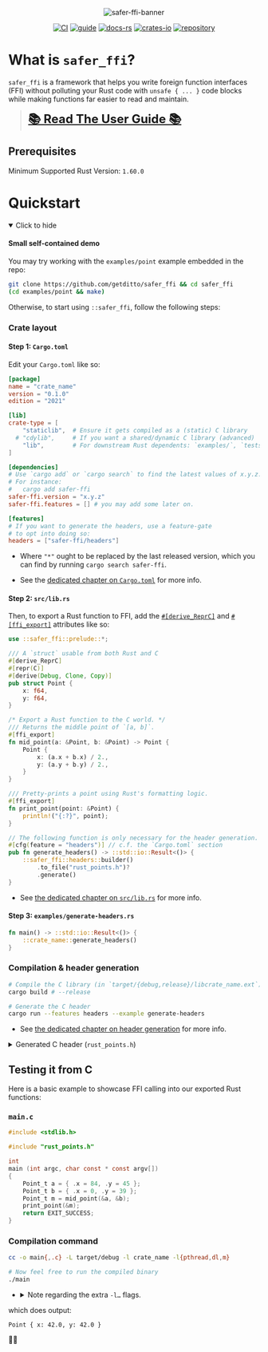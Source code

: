 <span style="text-align: center;">

![safer-ffi-banner](
https://github.com/getditto/safer_ffi/blob/banner/guide/assets/safer_ffi.jpg?raw=true)

[![CI](
https://github.com/getditto/safer_ffi/workflows/CI/badge.svg?branch=master)](
https://github.com/getditto/safer_ffi/actions)
[![guide](https://img.shields.io/badge/guide-mdbook-blue)](
https://getditto.github.io/safer_ffi)
[![docs-rs](https://docs.rs/safer-ffi/badge.svg)](
https://getditto.github.io/safer_ffi/rustdoc/safer_ffi)
[![crates-io](https://img.shields.io/crates/v/safer-ffi.svg)](
https://crates.io/crates/safer-ffi)
[![repository](https://img.shields.io/badge/repository-GitHub-brightgreen.svg)](
https://github.com/getditto/safer_ffi)

</span>

# What is `safer_ffi`?

`safer_ffi` is a framework that helps you write foreign function interfaces (FFI) without polluting your Rust code with `unsafe { ... }` code blocks while making functions far easier to read and maintain.

> <strong style="font-size: x-large;">[📚 Read The User Guide 📚][user guide]</strong>

[user guide]: https://getditto.github.io/safer_ffi

## Prerequisites

Minimum Supported Rust Version: `1.60.0`

# Quickstart

<details open><summary>Click to hide</summary>

#### Small self-contained demo

You may try working with the `examples/point` example embedded in the repo:

```bash
git clone https://github.com/getditto/safer_ffi && cd safer_ffi
(cd examples/point && make)
```

Otherwise, to start using `::safer_ffi`, follow the following steps:

### Crate layout

#### Step 1: `Cargo.toml`

Edit your `Cargo.toml` like so:

```toml
[package]
name = "crate_name"
version = "0.1.0"
edition = "2021"

[lib]
crate-type = [
    "staticlib",  # Ensure it gets compiled as a (static) C library
  # "cdylib",     # If you want a shared/dynamic C library (advanced)
    "lib",        # For downstream Rust dependents: `examples/`, `tests/` etc.
]

[dependencies]
# Use `cargo add` or `cargo search` to find the latest values of x.y.z.
# For instance:
#   cargo add safer-ffi
safer-ffi.version = "x.y.z"
safer-ffi.features = [] # you may add some later on.

[features]
# If you want to generate the headers, use a feature-gate
# to opt into doing so:
headers = ["safer-ffi/headers"]
```

  - Where `"*"` ought to be replaced by the last released version, which you
    can find by running `cargo search safer-ffi`.

  - See the [dedicated chapter on `Cargo.toml`][cargo-toml] for more info.

#### Step 2: `src/lib.rs`

Then, to export a Rust function to FFI, add the
[`#[derive_ReprC]`][derive_ReprC] and [`#[ffi_export]`][ffi_export] attributes
like so:

```rust ,no_run
use ::safer_ffi::prelude::*;

/// A `struct` usable from both Rust and C
#[derive_ReprC]
#[repr(C)]
#[derive(Debug, Clone, Copy)]
pub struct Point {
    x: f64,
    y: f64,
}

/* Export a Rust function to the C world. */
/// Returns the middle point of `[a, b]`.
#[ffi_export]
fn mid_point(a: &Point, b: &Point) -> Point {
    Point {
        x: (a.x + b.x) / 2.,
        y: (a.y + b.y) / 2.,
    }
}

/// Pretty-prints a point using Rust's formatting logic.
#[ffi_export]
fn print_point(point: &Point) {
    println!("{:?}", point);
}

// The following function is only necessary for the header generation.
#[cfg(feature = "headers")] // c.f. the `Cargo.toml` section
pub fn generate_headers() -> ::std::io::Result<()> {
    ::safer_ffi::headers::builder()
        .to_file("rust_points.h")?
        .generate()
}
```

  - See [the dedicated chapter on `src/lib.rs`][lib-rs] for more info.

#### Step 3: `examples/generate-headers.rs`

```rust ,ignore
fn main() -> ::std::io::Result<()> {
    ::crate_name::generate_headers()
}
```

### Compilation & header generation

```bash
# Compile the C library (in `target/{debug,release}/libcrate_name.ext`)
cargo build # --release

# Generate the C header
cargo run --features headers --example generate-headers
```

  - See [the dedicated chapter on header generation][header-generation] for
    more info.

<details><summary>Generated C header (<code>rust_points.h</code>)</summary>

```C
/*! \file */
/*******************************************
 *                                         *
 *  File auto-generated by `::safer_ffi`.  *
 *                                         *
 *  Do not manually edit this file.        *
 *                                         *
 *******************************************/

#ifndef __RUST_CRATE_NAME__
#define __RUST_CRATE_NAME__
#ifdef __cplusplus
extern "C" {
#endif


#include <stddef.h>
#include <stdint.h>

/** \brief
 *  A `struct` usable from both Rust and C
 */
typedef struct Point {
    /** <No documentation available> */
    double x;

    /** <No documentation available> */
    double y;
} Point_t;

/** \brief
 *  Returns the middle point of `[a, b]`.
 */
Point_t
mid_point (
    Point_t const * a,
    Point_t const * b);

/** \brief
 *  Pretty-prints a point using Rust's formatting logic.
 */
void
print_point (
    Point_t const * point);


#ifdef __cplusplus
} /* extern \"C\" */
#endif

#endif /* __RUST_CRATE_NAME__ */
```

___

</details>

## Testing it from C

Here is a basic example to showcase FFI calling into our exported Rust
functions:

### `main.c`

```C
#include <stdlib.h>

#include "rust_points.h"

int
main (int argc, char const * const argv[])
{
    Point_t a = { .x = 84, .y = 45 };
    Point_t b = { .x = 0, .y = 39 };
    Point_t m = mid_point(&a, &b);
    print_point(&m);
    return EXIT_SUCCESS;
}
```

### Compilation command

```bash
cc -o main{,.c} -L target/debug -l crate_name -l{pthread,dl,m}

# Now feel free to run the compiled binary
./main
```

  - <details><summary>Note regarding the extra <code>-l…</code> flags.</summary>

    Those vary based on the version of the Rust standard library being used, and
    the system being used to compile it. In order to reliably know which ones to
    use, `rustc` itself ought to be queried for it.

    Simple command:

    ```bash
    rustc --crate-type=staticlib --print=native-static-libs -</dev/null
    ```

    this yields, _to the stderr_, output along the lines of:

    ```text
    note: Link against the following native artifacts when linking against this static library. The order and any duplication can be significant on some platforms.

    note: native-static-libs: -lSystem -lresolv -lc -lm -liconv
    ```

    Using something like `sed -nE 's/^note: native-static-libs: (.*)/\1/p'` is
    thus a convenient way to extract these flags:

    ```bash
    rustc --crate-type=staticlib --print=native-static-libs -</dev/null \
        2>&1 | sed -nE 's/^note: native-static-libs: (.*)/\1/p'
    ```

    Ideally, you would not query for this information _in a vacuum_ (_e.g._,
    `/dev/null` file being used as input Rust code just above), and rather,
    would apply it for your actual code being compiled:

    ```bash
    cargo rustc -q -- --print=native-static-libs \
        2>&1 | sed -nE 's/^note: native-static-libs: (.*)/\1/p'
    ```

    And if you really wanted to polish things further, you could use the
    JSON-formatted compiler output (this, for instance, avoids having to
    redirect `stderr`). But then you'd have to use a JSON parser, such as `jq`:

    ```bash
    RUST_STDLIB_DEPS=$(set -eo pipefail && \
        cargo rustc \
            --message-format=json \
            -- --print=native-static-libs \
        | jq -r '
            select (.reason == "compiler-message")
            | .message.message
        ' | sed -nE 's/^native-static-libs: (.*)/\1/p' \
    )
    ```

    and then use:

    ```bash
    cc -o main{,.c} -L target/debug -l crate_name ${RUST_STDLIB_DEPS}
    ```

    </details>

which does output:

```text
Point { x: 42.0, y: 42.0 }
```

🚀🚀

[callbacks]: https://getditto.github.io/safer_ffi/callbacks/_.md
[cargo-toml]: https://getditto.github.io/safer_ffi/usage/cargo-toml.md
[ffi_export]: https://getditto.github.io/safer_ffi/ffi-export/_.md
[header-generation]: https://getditto.github.io/safer_ffi/usage/lib-rs.md#header-generation
[derive_ReprC]: https://getditto.github.io/safer_ffi/derive-reprc/_.md
[lib-rs]: https://getditto.github.io/safer_ffi/usage/lib-rs.md

</details>
